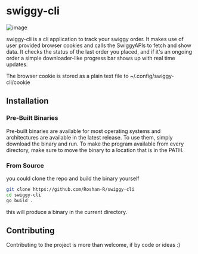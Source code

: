 # swiggy-cli

![image](https://github.com/user-attachments/assets/a5de87eb-bbf3-45bf-b4c2-6a59f2a5a28c)

swiggy-cli is a cli application to track your swiggy order. It makes use of user provided browser cookies and calls the SwiggyAPIs to fetch and show data.
It checks the status of the last order you placed, and if it's an ongoing order a simple downloader-like progress bar shows up with real time updates.

The browser cookie is stored as a plain text file to ~/.config/swiggy-cli/cookie

## Installation

### Pre-Built Binaries

Pre-built binaries are available for most operating systems and architectures are available in the latest release. 
To use them, simply download the binary and run. To make the program available from every directory, make sure to move
the binary to a location that is in the PATH.

### From Source

you could clone the repo and build the binary yourself

```bash
git clone https://github.com/Roshan-R/swiggy-cli
cd swiggy-cli
go build .
```

this will produce a binary in the current directory.

## Contributing

Contributing to the project is more than welcome, if by code or ideas :)
